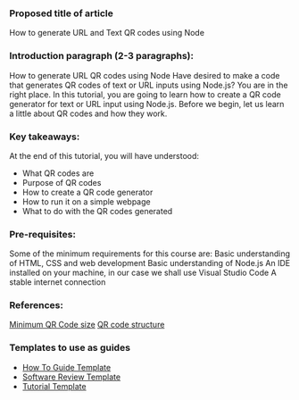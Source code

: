 ### Proposed title of article

How to generate URL and Text QR codes using Node

### Introduction paragraph (2-3 paragraphs):

How to generate URL QR codes using Node
Have desired to make a code that generates QR codes of text or URL inputs using Node.js? You are in the right place. In this tutorial, you are going to learn how to create a QR code generator for text or URL input using Node.js.
Before we begin, let us learn a little about QR codes and how they work.


### Key takeaways:

At the end of this tutorial, you will have understood:

- What QR codes are
- Purpose of QR codes
- How to create a QR code generator
- How to run it on a simple webpage
- What to do with the QR codes generated

### Pre-requisites:

Some of the minimum requirements for this course are:
Basic understanding of HTML, CSS and web development
Basic understanding of Node.js
An IDE installed on your machine, in our case we shall use Visual Studio Code
A stable internet connection

### References:

[Minimum QR Code size](https://www.sproutqr.com/blog/qr-code-minimum-size#:~:text=There%20is%20no%20standardized%20QR,wide%20by%202%20centimeters%20long.)
[QR code structure](https://www.keyence.com/ss/products/auto_id/barcode_lecture/basic_2d/qr/)


### Templates to use as guides
- [How To Guide Template](https://github.com/section-engineering-education/engineering-education/blob/master/new_contributors/how-to-guide-template.md)
- [Software Review Template](https://github.com/section-engineering-education/engineering-education/blob/master/new_contributors/software-review-template.md)
- [Tutorial Template](https://github.com/section-engineering-education/engineering-education/blob/master/new_contributors/tutorial-template.md)
